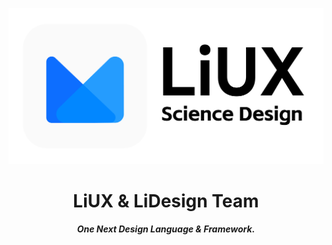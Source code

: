 <p align="center">
<img src="https://raw.githubusercontent.com/lidsgn/.github/main/profile/LiUX%20Logo%20Banner.png" alt="LiUX Logo Banner" />
</p>

<h1 align="center">LiUX & LiDesign Team</h1>

<h5 align="center">
  One Next Design Language & Framework.
</h5>